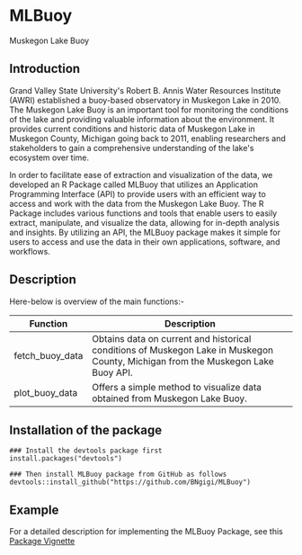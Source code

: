 # MLBuoy

Muskegon Lake Buoy

## Introduction

Grand Valley State University's Robert B. Annis Water Resources Institute (AWRI) established a buoy-based observatory in Muskegon Lake in 2010. The Muskegon Lake Buoy is an important tool for monitoring the conditions of the lake and providing valuable information about the environment. It provides current conditions and historic data of Muskegon Lake in Muskegon County, Michigan going back to 2011, enabling researchers and stakeholders to gain a comprehensive understanding of the lake's ecosystem over time. 

In order to facilitate ease of extraction and visualization of the data, we developed an R Package called MLBuoy that utilizes an Application Programming Interface (API) to provide users with an efficient way to access and work with the data from the Muskegon Lake Buoy. The R Package includes various functions and tools that enable users to easily extract, manipulate, and visualize the data, allowing for in-depth analysis and insights. By utilizing an API, the MLBuoy package makes it simple for users to access and use the data in their own applications, software, and workflows.

## Description
Here-below is overview of the main functions:-

| Function | Description |
|----------|----------|
| fetch_buoy_data | Obtains data on current and historical conditions of Muskegon Lake in Muskegon County, Michigan from the Muskegon Lake Buoy API. |
| plot_buoy_data | Offers a simple method to visualize data obtained from Muskegon Lake Buoy. |

## Installation of the package

    ### Install the devtools package first
    install.packages("devtools")

    ### Then install MLBuoy package from GitHub as follows
    devtools::install_github("https://github.com/BNgigi/MLBuoy")

## Example

For a detailed description for implementing the MLBuoy Package, see this [Package Vignette](https://github.com/BNgigi/MLBuoy/tree/main/vignette)
